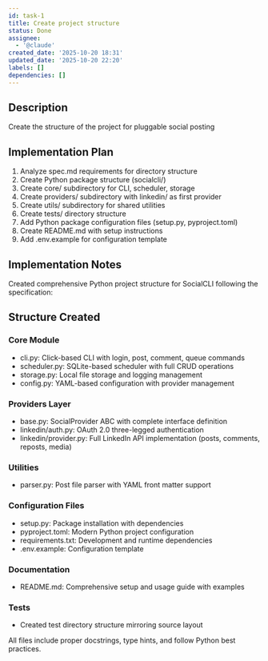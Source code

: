 ```yaml
---
id: task-1
title: Create project structure
status: Done
assignee:
  - '@claude'
created_date: '2025-10-20 18:31'
updated_date: '2025-10-20 22:20'
labels: []
dependencies: []
---
```


## Description

<!-- SECTION:DESCRIPTION:BEGIN -->
Create the structure of the project for pluggable social posting
<!-- SECTION:DESCRIPTION:END -->

## Implementation Plan

<!-- SECTION:PLAN:BEGIN -->
1. Analyze spec.md requirements for directory structure
2. Create Python package structure (socialcli/)
3. Create core/ subdirectory for CLI, scheduler, storage
4. Create providers/ subdirectory with linkedin/ as first provider
5. Create utils/ subdirectory for shared utilities
6. Create tests/ directory structure
7. Add Python package configuration files (setup.py, pyproject.toml)
8. Create README.md with setup instructions
9. Add .env.example for configuration template
<!-- SECTION:PLAN:END -->

## Implementation Notes

<!-- SECTION:NOTES:BEGIN -->
Created comprehensive Python project structure for SocialCLI following the specification:

## Structure Created

### Core Module
- cli.py: Click-based CLI with login, post, comment, queue commands
- scheduler.py: SQLite-based scheduler with full CRUD operations
- storage.py: Local file storage and logging management
- config.py: YAML-based configuration with provider management

### Providers Layer
- base.py: SocialProvider ABC with complete interface definition
- linkedin/auth.py: OAuth 2.0 three-legged authentication
- linkedin/provider.py: Full LinkedIn API implementation (posts, comments, reposts, media)

### Utilities
- parser.py: Post file parser with YAML front matter support

### Configuration Files
- setup.py: Package installation with dependencies
- pyproject.toml: Modern Python project configuration
- requirements.txt: Development and runtime dependencies
- .env.example: Configuration template

### Documentation
- README.md: Comprehensive setup and usage guide with examples

### Tests
- Created test directory structure mirroring source layout

All files include proper docstrings, type hints, and follow Python best practices.
<!-- SECTION:NOTES:END -->
